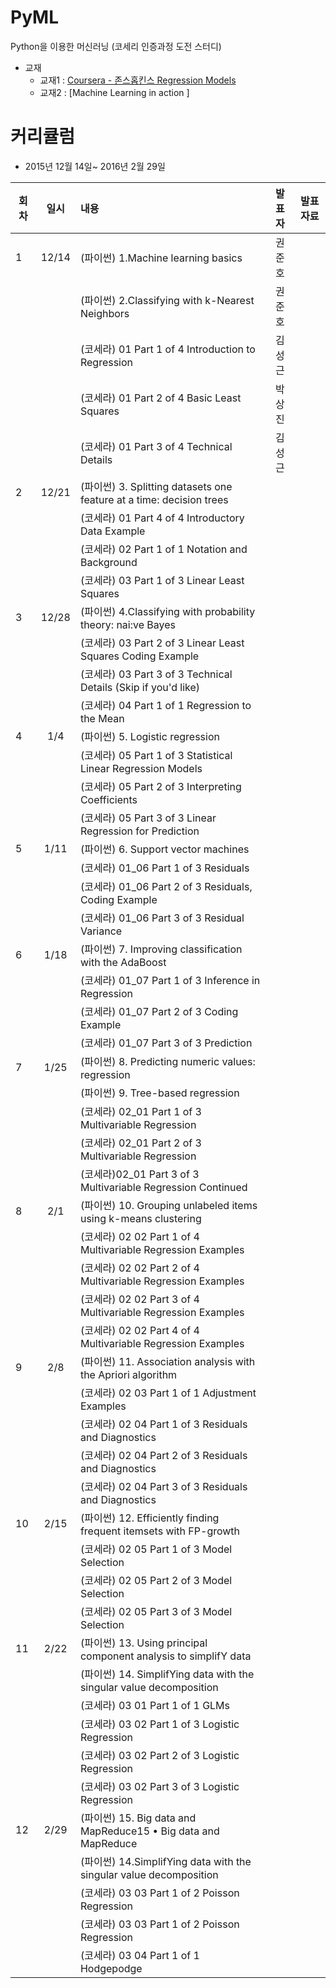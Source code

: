 # PyML
Python을 이용한 머신러닝 (코세리 인증과정 도전 스터디)

* 교재
  - 교재1 : [Coursera - 존스홉킨스 Regression Models](https://www.coursera.org/course/regmods)
  - 교재2 : [Machine Learning in action ] 

# 커리큘럼
* 2015년 12월 14일~ 2016년 2월 29일


| 회차  | 일시   | 내용                                  | 발표자  |              발표자료                    |
| ----- |:------:| :-------------------------------------|:-------:|:----------------------------------------: |
| 1 |12/14|(파이썬) 1.Machine learning basics|권준호| |
|   |     |(파이썬) 2.Classifying with k-Nearest Neighbors|권준호| |
|   |     |(코세라) 01 Part 1 of 4 Introduction to Regression|김성근| |
|   |     |(코세라) 01 Part 2 of 4 Basic Least Squares|박상진| |
|   |     |(코세라) 01 Part 3 of 4 Technical Details|김성근| |
| 2 |12/21|(파이썬) 3. Splitting datasets one feature at a time: decision trees|| |
|   |     |(코세라) 01 Part 4 of 4 Introductory Data Example| | |
|   |     |(코세라) 02 Part 1 of 1 Notation and Background| | |
|   |     |(코세라) 03 Part 1 of 3 Linear Least Squares| | |
| 3 |12/28|(파이썬) 4.Classifying with probability theory: nai:ve Bayes|| |
|   |     |(코세라) 03 Part 2 of 3 Linear Least Squares Coding Example|| |
|   |     |(코세라) 03 Part 3 of 3 Technical Details (Skip if you'd like)|| |
|   |     |(코세라) 04 Part 1 of 1 Regression to the Mean|| |
| 4 |1/4|(파이썬) 5. Logistic regression || |
|   |     |(코세라) 05 Part 1 of 3 Statistical Linear Regression Models|| |
|   |     |(코세라) 05 Part 2 of 3 Interpreting Coefficients|| |
|   |     |(코세라) 05 Part 3 of 3 Linear Regression for Prediction|| |
| 5 |1/11|(파이썬) 6. Support vector machines || |
|   |     |(코세라) 01_06 Part 1 of 3 Residuals|| |
|   |     |(코세라) 01_06 Part 2 of 3 Residuals, Coding Example|| |
|   |     |(코세라) 01_06 Part 3 of 3 Residual Variance|| |
| 6 |1/18|(파이썬) 7. Improving classification with the AdaBoost | | |
|   |     |(코세라) 01_07 Part 1 of 3 Inference in Regression| | |
|   |     |(코세라) 01_07 Part 2 of 3 Coding Example|| |
|   |     |(코세라) 01_07 Part 3 of 3 Prediction|| |
| 7 |1/25|(파이썬) 8. Predicting numeric values: regression | | |
|   |     |(파이썬) 9. Tree-based regression| | |
|   |     |(코세라) 02_01 Part 1 of 3 Multivariable Regression| | |
|   |     |(코세라) 02_01 Part 2 of 3 Multivariable Regression|| |
|   |     |(코세라)02_01 Part 3 of 3 Multivariable Regression Continued || |
| 8 |2/1|(파이썬) 10. Grouping unlabeled items using k-means clustering| | |
|   |     |(코세라) 02 02 Part 1 of 4 Multivariable Regression Examples| | |
|   |     |(코세라) 02 02 Part 2 of 4 Multivariable Regression Examples|| |
|   |     |(코세라) 02 02 Part 3 of 4 Multivariable Regression Examples|| |
|   |     |(코세라) 02 02 Part 4 of 4 Multivariable Regression Examples|| |
| 9 |2/8|(파이썬) 11. Association analysis with the Apriori algorithm| | |
|   |     |(코세라) 02 03 Part 1 of 1 Adjustment Examples| | |
|   |     |(코세라) 02 04 Part 1 of 3 Residuals and Diagnostics|| |
|   |     |(코세라) 02 04 Part 2 of 3 Residuals and Diagnostics|| |
|   |     |(코세라) 02 04 Part 3 of 3 Residuals and Diagnostics|| |
| 10 |2/15|(파이썬) 12. Efficiently finding frequent itemsets with FP-growth| | |
|   |     |(코세라) 02 05 Part 1 of 3 Model Selection| | |
|   |     |(코세라) 02 05 Part 2 of 3 Model Selection|| |
|   |     |(코세라) 02 05 Part 3 of 3 Model Selection|| |
| 11 |2/22|(파이썬) 13. Using principal component analysis to simplifY data| | |
|   |     |(파이썬) 14. SimplifYing data with the singular value decomposition| | |
|   |     |(코세라) 03 01 Part 1 of 1 GLMs|| |
|   |     |(코세라) 03 02 Part 1 of 3 Logistic Regression|| |
|   |     |(코세라) 03 02 Part 2 of 3 Logistic Regression|| |
|   |     |(코세라) 03 02 Part 3 of 3 Logistic Regression|| |
| 12|2/29|(파이썬) 15. Big data and MapReduce15 • Big data and MapReduce| | |
|   |     |(파이썬) 14.SimplifYing data with the singular value decomposition| | |
|   |     |(코세라) 03 03 Part 1 of 2 Poisson Regression|| |
|   |     |(코세라) 03 03 Part 1 of 2 Poisson Regression|| |
|   |     |(코세라) 03 04 Part 1 of 1 Hodgepodge|| |
